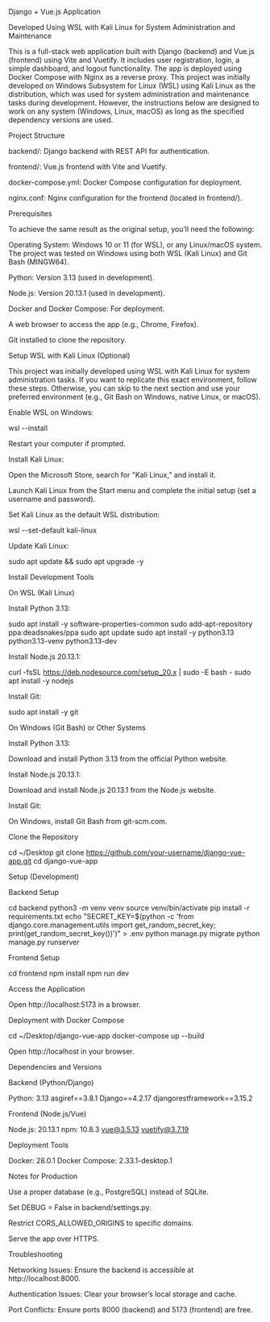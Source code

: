 Django + Vue.js Application

Developed Using WSL with Kali Linux for System Administration and Maintenance

This is a full-stack web application built with Django (backend) and Vue.js (frontend) using Vite and Vuetify. It includes user registration, login, a simple dashboard, and logout functionality. The app is deployed using Docker Compose with Nginx as a reverse proxy. This project was initially developed on Windows Subsystem for Linux (WSL) using Kali Linux as the distribution, which was used for system administration and maintenance tasks during development. However, the instructions below are designed to work on any system (Windows, Linux, macOS) as long as the specified dependency versions are used.

Project Structure

backend/: Django backend with REST API for authentication.

frontend/: Vue.js frontend with Vite and Vuetify.

docker-compose.yml: Docker Compose configuration for deployment.

nginx.conf: Nginx configuration for the frontend (located in frontend/).

Prerequisites

To achieve the same result as the original setup, you’ll need the following:

Operating System: Windows 10 or 11 (for WSL), or any Linux/macOS system. The project was tested on Windows using both WSL (Kali Linux) and Git Bash (MINGW64).

Python: Version 3.13 (used in development).

Node.js: Version 20.13.1 (used in development).

Docker and Docker Compose: For deployment.

A web browser to access the app (e.g., Chrome, Firefox).

Git installed to clone the repository.

Setup WSL with Kali Linux (Optional)

This project was initially developed using WSL with Kali Linux for system administration tasks. If you want to replicate this exact environment, follow these steps. Otherwise, you can skip to the next section and use your preferred environment (e.g., Git Bash on Windows, native Linux, or macOS).

Enable WSL on Windows:

wsl --install

Restart your computer if prompted.

Install Kali Linux:

Open the Microsoft Store, search for "Kali Linux," and install it.

Launch Kali Linux from the Start menu and complete the initial setup (set a username and password).

Set Kali Linux as the default WSL distribution:

wsl --set-default kali-linux

Update Kali Linux:

sudo apt update && sudo apt upgrade -y

Install Development Tools

On WSL (Kali Linux)

Install Python 3.13:

sudo apt install -y software-properties-common
sudo add-apt-repository ppa:deadsnakes/ppa
sudo apt update
sudo apt install -y python3.13 python3.13-venv python3.13-dev

Install Node.js 20.13.1:

curl -fsSL https://deb.nodesource.com/setup_20.x | sudo -E bash -
sudo apt install -y nodejs

Install Git:

sudo apt install -y git

On Windows (Git Bash) or Other Systems

Install Python 3.13:

Download and install Python 3.13 from the official Python website.

Install Node.js 20.13.1:

Download and install Node.js 20.13.1 from the Node.js website.

Install Git:

On Windows, install Git Bash from git-scm.com.

Clone the Repository

cd ~/Desktop
git clone https://github.com/your-username/django-vue-app.git
cd django-vue-app

Setup (Development)

Backend Setup

cd backend
python3 -m venv venv
source venv/bin/activate
pip install -r requirements.txt
echo "SECRET_KEY=$(python -c 'from django.core.management.utils import get_random_secret_key; print(get_random_secret_key())')" > .env
python manage.py migrate
python manage.py runserver

Frontend Setup

cd frontend
npm install
npm run dev

Access the Application

Open http://localhost:5173 in a browser.

Deployment with Docker Compose

cd ~/Desktop/django-vue-app
docker-compose up --build

Open http://localhost in your browser.

Dependencies and Versions

Backend (Python/Django)

Python: 3.13
asgiref==3.8.1
Django==4.2.17
djangorestframework==3.15.2

Frontend (Node.js/Vue)

Node.js: 20.13.1
npm: 10.8.3
vue@3.5.13
vuetify@3.7.19

Deployment Tools

Docker: 28.0.1
Docker Compose: 2.33.1-desktop.1

Notes for Production

Use a proper database (e.g., PostgreSQL) instead of SQLite.

Set DEBUG = False in backend/settings.py.

Restrict CORS_ALLOWED_ORIGINS to specific domains.

Serve the app over HTTPS.

Troubleshooting

Networking Issues: Ensure the backend is accessible at http://localhost:8000.

Authentication Issues: Clear your browser’s local storage and cache.

Port Conflicts: Ensure ports 8000 (backend) and 5173 (frontend) are free.